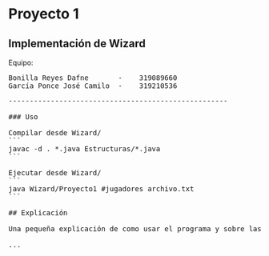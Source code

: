 Proyecto 1
=========================================

Implementación de Wizard
----------------------------------------------------
Equipo:
<pre>
Bonilla Reyes Dafne       -    319089660  
García Ponce José Camilo  -    319210536  
<pre>
----------------------------------------------------

### Uso

Compilar desde Wizard/
```
javac -d . *.java Estructuras/*.java
```

Ejecutar desde Wizard/
```
java Wizard/Proyecto1 #jugadores archivo.txt
```

## Explicación

Una pequeña explicación de como usar el programa y sobre las cartas.

...
